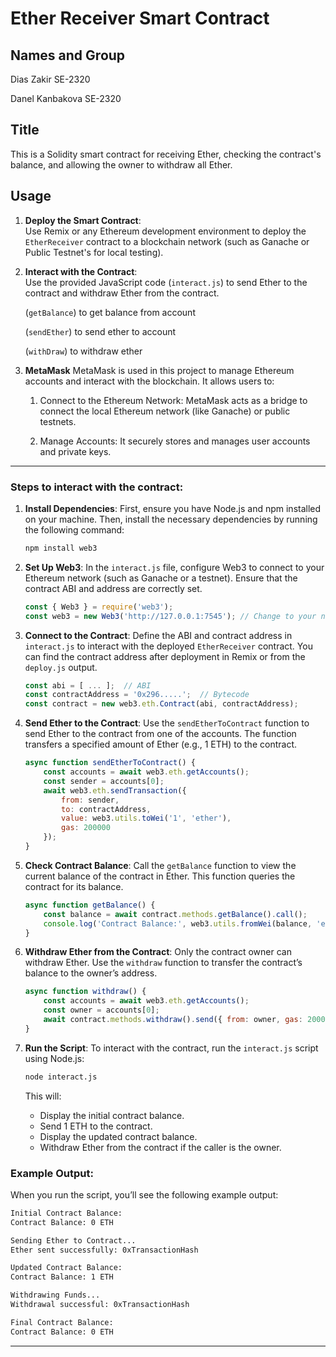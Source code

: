 # Ether Receiver Smart Contract

## Names and Group
Dias Zakir SE-2320

Danel Kanbakova SE-2320

## Title
This is a Solidity smart contract for receiving Ether, checking the contract's balance, and allowing the owner to withdraw all Ether.

## Usage

1. **Deploy the Smart Contract**:  
   Use Remix or any Ethereum development environment to deploy the `EtherReceiver` contract to a blockchain network (such as Ganache or Public Testnet's for local testing).

2. **Interact with the Contract**:  
   Use the provided JavaScript code (`interact.js`) to send Ether to the contract and withdraw Ether from the contract.

   (`getBalance`) to get balance from account

   (`sendEther`) to send ether to account

   (`withDraw`) to withdraw ether

3. **MetaMask**
MetaMask is used in this project to manage Ethereum accounts and interact with the blockchain. It allows users to:

   1. Connect to the Ethereum Network: MetaMask acts as a bridge to connect the local Ethereum network (like Ganache) or public testnets.

   2. Manage Accounts: It securely stores and manages user accounts and private keys.

---

### Steps to interact with the contract:

1. **Install Dependencies**:
   First, ensure you have Node.js and npm installed on your machine. Then, install the necessary dependencies by running the following command:
   ```bash
   npm install web3
   ```

2. **Set Up Web3**:
   In the `interact.js` file, configure Web3 to connect to your Ethereum network (such as Ganache or a testnet). Ensure that the contract ABI and address are correctly set.

   ```js
   const { Web3 } = require('web3');
   const web3 = new Web3('http://127.0.0.1:7545'); // Change to your network URL
   ```

3. **Connect to the Contract**:
   Define the ABI and contract address in `interact.js` to interact with the deployed `EtherReceiver` contract. You can find the contract address after deployment in Remix or from the `deploy.js` output.

   ```js
   const abi = [ ... ];  // ABI
   const contractAddress = '0x296.....';  // Bytecode
   const contract = new web3.eth.Contract(abi, contractAddress);
   ```

4. **Send Ether to the Contract**:
   Use the `sendEtherToContract` function to send Ether to the contract from one of the accounts. The function transfers a specified amount of Ether (e.g., 1 ETH) to the contract.

   ```js
   async function sendEtherToContract() {
       const accounts = await web3.eth.getAccounts();
       const sender = accounts[0];
       await web3.eth.sendTransaction({
           from: sender,
           to: contractAddress,
           value: web3.utils.toWei('1', 'ether'),
           gas: 200000
       });
   }
   ```

5. **Check Contract Balance**:
   Call the `getBalance` function to view the current balance of the contract in Ether. This function queries the contract for its balance.

   ```js
   async function getBalance() {
       const balance = await contract.methods.getBalance().call();
       console.log('Contract Balance:', web3.utils.fromWei(balance, 'ether'), 'ETH');
   }
   ```

6. **Withdraw Ether from the Contract**:
   Only the contract owner can withdraw Ether. Use the `withdraw` function to transfer the contract’s balance to the owner’s address.

   ```js
   async function withdraw() {
       const accounts = await web3.eth.getAccounts();
       const owner = accounts[0];
       await contract.methods.withdraw().send({ from: owner, gas: 200000 });
   }
   ```

7. **Run the Script**:
   To interact with the contract, run the `interact.js` script using Node.js:
   ```bash
   node interact.js
   ```

   This will:
   - Display the initial contract balance.
   - Send 1 ETH to the contract.
   - Display the updated contract balance.
   - Withdraw Ether from the contract if the caller is the owner.

### Example Output:
When you run the script, you’ll see the following example output:

```bash
Initial Contract Balance:
Contract Balance: 0 ETH

Sending Ether to Contract...
Ether sent successfully: 0xTransactionHash

Updated Contract Balance:
Contract Balance: 1 ETH

Withdrawing Funds...
Withdrawal successful: 0xTransactionHash

Final Contract Balance:
Contract Balance: 0 ETH
```

---